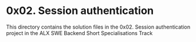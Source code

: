 # 0x02. Session authentication

This directory contains the solution files in the 0x02. Session authentication project in the ALX SWE Backend Short Specialisations Track
